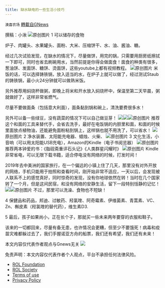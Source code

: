 ```yaml
---
title: 缺水缺电的一些生活小技巧
---
```

`澳喜农场` [轉載自GNews](https://gnews.org/zh-hans/1665703/)

撰稿：小湫
![](https://assets.gnews.org/wp-content/uploads/2021/11/17B2D844-BE52-4ACD-974A-31C561498AD6.jpeg)原创图片
1 可以储存的食物

炉子、肉罐头、水果罐头、面粉、大米、压缩饼干、水、油、酱油、糖。

经过几次试验发现，在缺水的情况下，尽量做饼，用完的锅，只需要用厨房纸擦拭一下即可，同时也省去刷碗用水，当然前提是你得会做面食！面食的种类有很多，葱油饼、发面饼、糖饼、烫面饼，这些youtube上都有视频教程。
![](https://assets.gnews.org/wp-content/uploads/2021/11/F43BE34D-3EC5-4151-AD0C-95F98BFE69F0.jpeg)原创图片
米饭的话，可以选择铸铁锅，放入适当的水，在炉子上就可以做了，经过测试Staub的铸铁锅，最小火24分钟就可以做熟米饭。

另外推荐用焖烧杯做粥，即晚上将米和开水放入焖烧杯中，保温至第二天早晨，粥就做好了，这样非常省燃气。

尽量不要做面条（包括意大利面），面条黏到锅和碗上，清洗要费很多水！

另外可以备一些绿豆，没有蔬菜的情况下可以自己做豆芽！
![](https://assets.gnews.org/wp-content/uploads/2021/11/80AB33E6-CDE2-4565-AEB5-347D6B90865D.jpeg)![](https://assets.gnews.org/wp-content/uploads/2021/11/5537C0DF-FB53-498C-91C6-52F966DB60E3.jpeg)![](https://assets.gnews.org/wp-content/uploads/2021/11/F6E09F0C-6238-4424-9EEB-691277D65304.jpeg)原创图片
推荐这个和面的工具来替代手，会省去洗手，最好在电饭锅的内胆里和面，和面的时候里面放点植物油，还能避免面粉粘到锅上，这样锅也就不用洗了，可以省水！
![](https://assets.gnews.org/wp-content/uploads/2021/11/77BA8D19-7D4E-4E4C-927C-603B369AFCDA.jpeg)原创图片
2 净水装置、太阳能充电器、蜡烛、火柴、
![](https://assets.gnews.org/wp-content/uploads/2021/11/F60A679F-A4E9-42C3-B167-3777637198A4.jpeg)原创图片
3 文化生活，小音响（可以用太阳能USB充电），Amazon的Kindle（电子书阅览器）
![](https://assets.gnews.org/wp-content/uploads/2021/11/46A3D457-3EC8-4F7D-9F8E-27F172C877CB.jpeg)原创图片
推荐两本钟爱的书：《脂砚斋重评石头记》《人类群星闪耀时》
![](https://assets.gnews.org/wp-content/uploads/2021/11/330BE0E6-9F5C-49B8-A1A6-998A38265C7C.jpeg)原创图片
Kindle非常省电，可以无限下载书籍，适合停电没有网络的时候，打发时间！

2019年去中美洲的国家旅行，在一个偏远的小镇上住了几天，那里没有对外开放的网络，手机只能用于拍照和查看时间，刚开始非常不适应，一天以后，会发现被人联系不上的感觉真好，同时惊奇的发现，没有你地球依然在转！当时在几个国家转了一个月，但是这间民宿，和没有网络的安静生活，留下一段特别恬静的记忆！
![](https://assets.gnews.org/wp-content/uploads/2021/11/E287E83E-8DB3-4D64-9EF3-3D96C5509A40.jpeg)![](https://assets.gnews.org/wp-content/uploads/2021/11/5AC0BC94-63A5-4A36-BF48-C73739E1B5E6.jpeg)原创图片
不过，那里可以洗澡、食物也不短缺！

4 保健品和药品，邦迪、过敏药、羟氯喹、阿奇霉素、伊维菌素、青蒿素、VC、Zn、槲皮素（羟氯喹的替代药），维生素D3.

5 最后，孩子如果尚小，正在长个子，那就买一些未来两年要穿的衣服和鞋子。

该来的一切都回来，尽量有备无患，也许情况会更糟，但至少不要饿死！病毒和疫苗灾难都躲过去了，我们手握诺亚方舟的船票，我们还有希望，我们还有未来！

本文内容仅代表作者观点与Gnews无关
![](https://assets.gnews.org/wp-content/uploads/2021/11/澳喜图标2-1-1.jpg)


 

免责声明：本文内容仅代表作者个人观点，平台不承担任何法律风险。

- [ROL Foundation](https://rolfoundation.org/)
- [ROL Society](https://rolsociety.org/)
- [Terms of use](https://gnews.org/terms-of-use-3/)
- [Privacy Policy](https://gnews.org/privacy-policy/)
